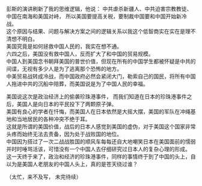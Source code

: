 彭斯的演讲刷新了我的思维逻辑，他说： 中共虐杀新疆人、中共迫害宗教教徒、中国在南海和美国对峙， 所以美国要提高关税，要制裁中国要和中国开始新冷战。   
这个原因与结果、问题与解决方案之间的逻辑关系以我这个低智商实在实在是理不清想不明白。   
美国究竟是如何拯救中国人民的，我实在想不通。   
六四之后，美国没有救中国人，反而扩大了和中国的贸易规模。  
中国人到美国念书朝拜美国的普世价值，但现在所有的中国学生都被怀疑是中共的间谍，无视有多少人是为了逃离那个恐怖的地方。  
中美贸易战转成冷战，而中国政府必然会紧闭大门，勒索自己的国民，将所有中国人拖进中共的沉船中陪葬，而美国说是为了中国人民的幸福。   

美国说这次是政治经济上的偷袭珍珠港事件， 而我们知道在日本的珍珠港事件之后，美国人是向日本的平民投下了两颗原子弹。   
美国有良心的学者在忏悔，而美国人在日本依然是大摇大摆，美国的军队在冲绳基地和当地居民的各种冲突不绝于耳。   
这就是所谓的美国价值，战后的日本人感觉到美国的虚伪，对于美国这个国家非常头疼而始终无法去责备，因为处于战败国的地位。  
中国因为搭过了一次二战战胜国的顺风车每每还自大地嘲笑日本在美国面前的懦弱并时时唾骂活该，可惜没有一个中国人去仔细研究过日本人的复杂心理的形成。  
这一天终于来了，政治和经济的珍珠港事件，同样的事情终于到了中国的头上，自以为是美国人老朋友的中国人头上，真的是苍天绕过谁？  



（太忙，来不及写， 未完待续）  
